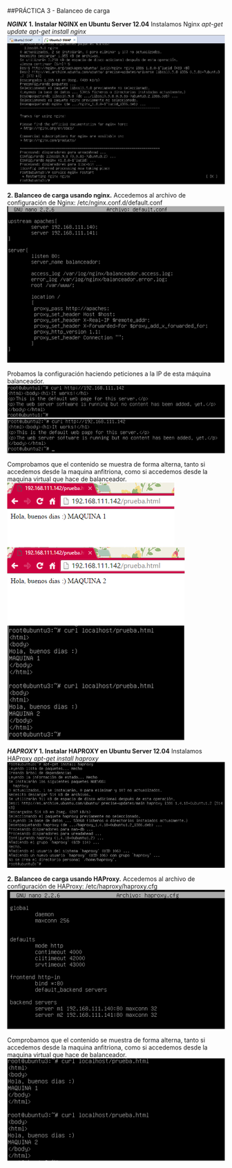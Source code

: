 ﻿##PRÁCTICA 3 - Balanceo de carga

***NGINX***
**1. Instalar NGINX en Ubuntu Server 12.04**
Instalamos Nginx
	*apt-get update*
	*apt-get install nginx*
![img](https://github.com/MariaMma6/SWAP/blob/master/imagenes/imgP3/1.PNG  "Gninx instalado")

**2. Balanceo de carga usando nginx.**
Accedemos al archivo de configuración de Nginx: /etc/nginx.conf.d/default.conf
![img](https://github.com/MariaMma6/SWAP/blob/master/imagenes/imgP3/2.PNG  "Archivo de configuración de Nginx")

Probamos la configuración haciendo peticiones a la IP de esta máquina balanceador.
![img](https://github.com/MariaMma6/SWAP/blob/master/imagenes/imgP3/3.PNG  "petición 1 al balanceador")
![img](https://github.com/MariaMma6/SWAP/blob/master/imagenes/imgP3/4.PNG  "petición 2 al balanceador")

Comprobamos que el contenido se muestra de forma alterna, tanto si accedemos desde la maquina anfitriona, como si 
accedemos desde la maquina virtual que hace de balanceador.
![img](https://github.com/MariaMma6/SWAP/blob/master/imagenes/imgP3/5.PNG  " ")
![img](https://github.com/MariaMma6/SWAP/blob/master/imagenes/imgP3/6.PNG  " ")
![img](https://github.com/MariaMma6/SWAP/blob/master/imagenes/imgP3/7.PNG  " ")

***HAPROXY***
**1. Instalar HAPROXY en Ubuntu Server 12.04**
Instalamos HAProxy
	*apt-get install haproxy*
![img](https://github.com/MariaMma6/SWAP/blob/master/imagenes/imgP3/8.PNG  "HAProxy instalado")

**2. Balanceo de carga usando HAProxy.**
Accedemos al archivo de configuración de HAProxy: /etc/haproxy/haproxy.cfg
![img](https://github.com/MariaMma6/SWAP/blob/master/imagenes/imgP3/9.PNG  "Archivo de configuración de HAProxy")

Comprobamos que el contenido se muestra de forma alterna, tanto si accedemos desde la maquina anfitriona, como si 
accedemos desde la maquina virtual que hace de balanceador.
![img](https://github.com/MariaMma6/SWAP/blob/master/imagenes/imgP3/10.PNG  " ")